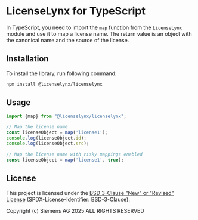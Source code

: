 # LicenseLynx for TypeScript

In TypeScript, you need to import the ``map`` function from the ``LicenseLynx`` module and use it to map a license name.
The return value is an object with the canonical name and the source of the license.

## Installation

To install the library, run following command:

```shell
npm install @licenselynx/licenselynx
```

## Usage

```typescript
import {map} from "@licenselynx/licenselynx";

// Map the license name
const licenseObject = map('license1');
console.log(licenseObject.id);
console.log(licenseObject.src);

// Map the license name with risky mappings enabled
const licenseObject = map('license1', true);
```

## License

This project is licensed under the [BSD 3-Clause "New" or "Revised" License](../LICENSE) (SPDX-License-Identifier: BSD-3-Clause).

Copyright (c) Siemens AG 2025 ALL RIGHTS RESERVED

